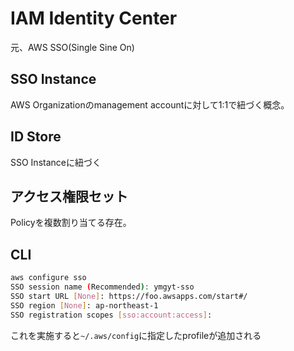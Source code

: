 # IAM Identity Center

元、AWS SSO(Single Sine On)

## SSO Instance

AWS Organizationのmanagement accountに対して1:1で紐づく概念。  

## ID Store

SSO Instanceに紐づく

## アクセス権限セット

Policyを複数割り当てる存在。

## CLI

```sh
aws configure sso
SSO session name (Recommended): ymgyt-sso
SSO start URL [None]: https://foo.awsapps.com/start#/
SSO region [None]: ap-northeast-1
SSO registration scopes [sso:account:access]:
```

これを実施すると`~/.aws/config`に指定したprofileが追加される
